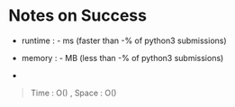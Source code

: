 # Notes on Success
+ runtime : - ms (faster than -% of python3 submissions)
+ memory : - MB (less than -% of python3 submissions)

+ 

> Time : O() , Space : O()